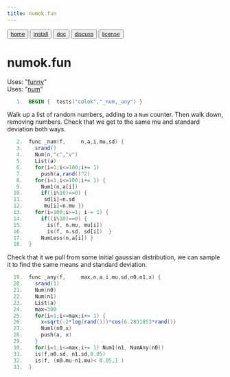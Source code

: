 ```yaml
---
title: numok.fun
---
```


<button class="button button1"><a href="/fun/index">home</a></button>   <button class="button button2"><a href="/fun/INSTALL">install</a></button>   <button class="button button1"><a href="/fun/ABOUT">doc</a></button>   <button class="button button2"><a href="http://github.com/timm/fun/issues">discuss</a></button>    <button class="button button1"><a href="/fun/LICENSE">license</a></button> <br>



# numok.fun

Uses:  "[funny](funny)"<br>
Uses:  "[num](num)"<br>

```awk
   1.  BEGIN {  tests("colok","_num,_any") }
```

Walk up a list of random numbers, adding to a `Num`
counter. Then walk down, removing numbers. Check
that we get to the same mu and standard deviation
both ways.

```awk
   2.  func _num(f,     n,a,i,mu,sd) {
   3.    srand()
   4.    Num(n,"c","v")
   5.    List(a)
   6.    for(i=1;i<=100;i+= 1) 
   7.      push(a,rand()^2) 
   8.    for(i=1;i<=100;i+= 1) { 
   9.      Num1(n,a[i])
  10.      if((i%10)==0) { 
  11.       sd[i]=n.sd
  12.       mu[i]=n.mu }}
  13.    for(i=100;i>=1; i-= 1) {
  14.      if((i%10)==0) {
  15.        is(f, n.mu, mu[i])
  16.        is(f, n.sd, sd[i])  }
  17.      NumLess(n,a[i]) }
  18.  }
```

Check that it we pull from some initial gaussian distribution,
we can sample it to find the same means and standard deviation.

```awk
  19.  func _any(f,     max,n,a,i,mu,sd,n0,n1,x) {
  20.    srand(1)
  21.    Num(n0)
  22.    Num(n1)
  23.    List(a)
  24.    max=300
  25.    for(i=1;i<=max;i+= 1) {
  26.      x=sqrt(-2*log(rand()))*cos(6.2831853*rand())
  27.      Num1(n0,x)
  28.      push(a, x) 
  29.    }
  30.    for(i=1;i<=max;i+= 1) Num1(n1, NumAny(n0))
  31.    is(f,n0.sd, n1.sd,0.05)
  32.    is(f, (n0.mu-n1.mu)< 0.05,1 )
  33.  }
```
